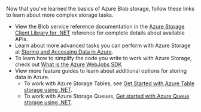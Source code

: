 Now that you've learned the basics of Azure Blob storage, follow these links to learn about more complex storage tasks.

- View the Blob service reference documentation in the [Azure Storage Client Library for .NET](http://go.microsoft.com/fwlink/?LinkID=390731) reference for complete details about available APIs.
- Learn about more advanced tasks you can perform with Azure Storage at [Storing and Accessing Data in Azure](https://msdn.microsoft.com/zh-cn/library/azure/gg433040.aspx).    
- To learn how to simplify the code you write to work with Azure Storage, check out [What is the Azure WebJobs SDK](../articles/app-service-web/websites-dotnet-webjobs-sdk.md)
- View more feature guides to learn about additional options for storing data in Azure.
  - To work with Azure Storage Tables, see [Get Started with Azure Table storage using .NET](../articles/cosmos-db/table-storage-how-to-use-dotnet.md).
  - To work with Azure Storage Queues, [Get started with Azure Queue storage using .NET](../articles/storage/queues/storage-dotnet-how-to-use-queues.md).